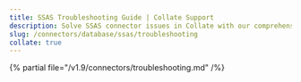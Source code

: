 ```yaml
---
title: SSAS Troubleshooting Guide | Collate Support
description: Solve SSAS connector issues in Collate with our comprehensive troubleshooting guide. Fix connection errors, resolve common problems & optimize performance.
slug: /connectors/database/ssas/troubleshooting
collate: true
---
```


{% partial file="/v1.9/connectors/troubleshooting.md" /%}
